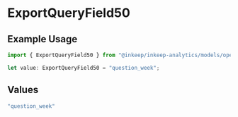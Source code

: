 # ExportQueryField50

## Example Usage

```typescript
import { ExportQueryField50 } from "@inkeep/inkeep-analytics/models/operations";

let value: ExportQueryField50 = "question_week";
```

## Values

```typescript
"question_week"
```